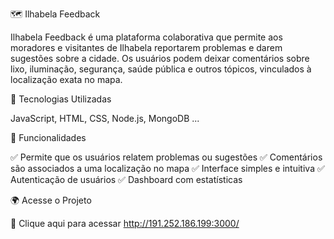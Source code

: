 🗺️ Ilhabela Feedback

Ilhabela Feedback é uma plataforma colaborativa que permite aos moradores e visitantes de Ilhabela reportarem problemas e darem sugestões sobre a cidade. Os usuários podem deixar comentários sobre lixo, iluminação, segurança, saúde pública e outros tópicos, vinculados à localização exata no mapa.

🚀 Tecnologias Utilizadas

JavaScript, HTML, CSS, Node.js, MongoDB ...

🎯 Funcionalidades

✅ Permite que os usuários relatem problemas ou sugestões
✅ Comentários são associados a uma localização no mapa
✅ Interface simples e intuitiva
✅ Autenticação de usuários
✅ Dashboard com estatísticas

🌍 Acesse o Projeto

🔗 Clique aqui para acessar http://191.252.186.199:3000/
